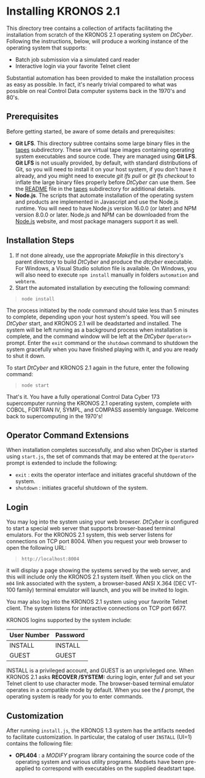 # Installing KRONOS 2.1
This directory tree contains a collection of artifacts facilitating the installation
from scratch of the KRONOS 2.1 operating system on *DtCyber*. Following the instructions, below, will produce a working instance of the operating system that supports:

- Batch job submission via a simulated card reader
- Interactive login via your favorite Telnet client

Substantial automation has been provided to make the installation process
as easy as possible. In fact, it's nearly trivial compared to what was possible on
real Control Data computer systems back in the 1970's and 80's.

## Prerequisites
Before getting started, be aware of some details and prerequisites:

- **Git LFS**. This directory subtree contains some large binary files in the
[tapes](tapes) subdirectory. These are virtual tape images containing operating
system executables and source code. They are managed using **Git LFS**. **Git LFS**
is not usually provided, by default, with standard distributions of Git, so you will
need to install it on your host system, if you don't have it already, and you might
need to execute *git lfs pull* or *git lfs checkout* to inflate the large binary
files properly before *DtCyber* can use them. See the [README](tapes/README.md) file
in the [tapes](tapes) subdirectory for additional details.
- **Node.js**. The scripts that automate installation of the operating system and
products are implemented in Javascript and use the Node.js runtime. You will need
to have Node.js version 16.0.0 (or later) and NPM version 8.0.0 or later. Node.js and
NPM can be downloaded from the [Node.js](https://nodejs.org/) website, and most
package managers support it as well.

## Installation Steps
1. If not done already, use the appropriate *Makefile* in this directory's parent
directory to build *DtCyber* and produce the *dtcyber* executable. For Windows, a
Visual Studio solution file is available. On Windows, you will also need to execute
`npm install` manually in folders `automation` and `webterm`.
2. Start the automated installation by executing the following command:

>`node install`

The process initiated by the *node* command should take less than 5 minutes to complete,
depending upon your host system's speed. You will see *DtCyber* start, and KRONOS 2.1
will be deadstarted and installed. The system will be left running as a background
process when installation is complete, and the command window will be left at the
*DtCyber* `Operator> ` prompt. Enter the `exit` command or the `shutdown` command to
shutdown the system gracefully when you have finished playing with it, and you are ready
to shut it down.

To start *DtCyber* and KRONOS 2.1 again in the future, enter the following command:

>`node start`

That's it. You have a fully operational Control Data Cyber 173 supercomputer
running the KRONOS 2.1 operating system, complete with COBOL, FORTRAN IV, SYMPL,
and COMPASS assembly language. Welcome back to supercomputing in the 1970's!

## Operator Command Extensions
When installation completes successfully, and also when DtCyber is started using 
`start.js`, the set of commands that may be entered at the `Operator> ` prompt is
extended to include the following:

- `exit` : exits the operator interface and initiates graceful shutdown of the
system.
- `shutdown` : initiates graceful shutdown of the system.


## Login
You may log into the system using your web browser. *DtCyber* is configured to
start a special web server that supports browser-based terminal emulators. For the
KRONOS 2.1 system, this web server listens for connections on TCP port 8004. When you
request your web browser to open the following URL:

>`http://localhost:8004`

it will display a page showing the systems served by the web server, and this will
include only the KRONOS 2.1 system itself. When you click on the `m04` link associated
with the system, a browser-based ANSI X.364 (DEC VT-100 family) terminal emulator will
launch, and you will be invited to login.

You may also log into the KRONOS 2.1 system using your favorite Telnet client. The
system listens for interactive connections on TCP port 6677.

KRONOS logins supported by the system include:

| User Number | Password |
|-------------|----------|
| INSTALL     | INSTALL  |
| GUEST       | GUEST    |

INSTALL is a privileged account, and GUEST is an unprivileged one. When KRONOS 2.1 asks
**RECOVER /SYSTEM:** during login, enter *full* and set your Telnet client to use
character mode. The browser-based terminal emulator operates in a compatible mode by
default. When you see the **/** prompt, the operating system is ready for you to enter
commands.

## Customization
After running `install.js`, the KRONOS 1.3 system has the artifacts needed to
facilitate customization. In particular, the catalog of user `INSTALL` (UI=1)
contains the following file:

- **OPL404** : a *MODIFY* program library containing the source code of the operating
system and various utility programs. Modsets have been pre-applied to correspond with
executables on the supplied deadstart tape.
